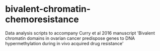 # bivalent-chromatin-chemoresistance
Data analysis scripts to accompany Curry et al 2016 manuscript 'Bivalent chromatin domains in ovarian cancer predispose genes to DNA hypermethylation during in vivo acquired drug resistance'
